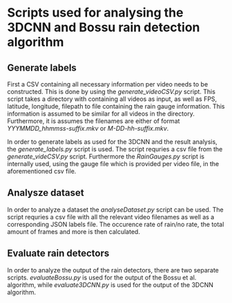 Scripts used for analysing the 3DCNN and Bossu rain detection algorithm
=====

## Generate labels

First a CSV containing all necessary information per video needs to be constructed. This is done by using the *generate_videoCSV.py* script. This script takes a directory with containing all videos as input, as well as FPS, latitude, longitude, filepath to file containing the rain gauge information. This information is assumed to be similar for all videos in the directory. Furthermore, it is assumes the filenames are either of format *YYYMMDD_hhmmss-suffix.mkv* or *M-DD-hh-suffix.mkv*.

In order to generate labels as used for the 3DCNN and the result analysis, the *generate_labels.py* script is used. The script requries a csv file from the *generate_videCSV.py* script. Furthermore the *RainGauges.py* script is internally used, using the gauge file which is provided per video file, in the aforementioned csv file.

## Analysze dataset

In order to analyze a dataset the *analyseDataset.py* script can be used. The script requries a csv file with all the relevant video filenames as well as a corresponding JSON labels file.
The occurence rate of rain/no rate, the total amount of frames and more is then calculated.


## Evaluate rain detectors

In order to analyze the output of the rain detectors, there are two separate scripts. *evaluateBossu.py* is used for the output of the Bossu et al. algorithm, while *evaluate3DCNN.py* is used for the output of the 3DCNN algorithm.